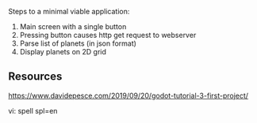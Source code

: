 

Steps to a minimal viable application:

1. Main screen with a single button
2. Pressing button causes http get request to webserver
3. Parse list of planets (in json format)
4. Display planets on 2D grid


## Resources

<https://www.davidepesce.com/2019/09/20/godot-tutorial-3-first-project/>


vi: spell spl=en
